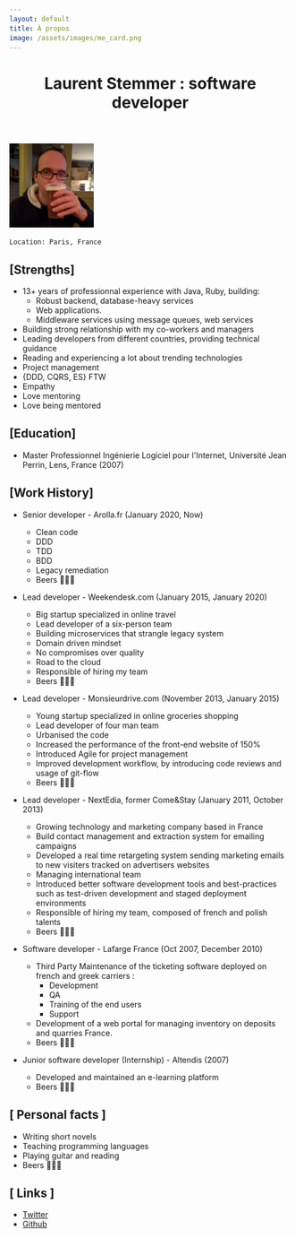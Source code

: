 ```yaml
---
layout: default
title: À propos
image: /assets/images/me_card.png
---
```


<header>
  <h1 class="landing-title">Laurent Stemmer : software developer</h1>
</header>

<img src="/assets/images/me_card.png" width="30%" class="center">

```
Location: Paris, France
```

[Strengths]
-----------

- 13+ years of professionnal experience with Java, Ruby, building:
	- Robust backend, database-heavy services 
	- Web applications.
	- Middleware services using message queues, web services
- Building strong relationship with my co-workers and managers
- Leading developers from different countries, providing technical guidance
- Reading and experiencing a lot about trending technologies
- Project management
- {DDD, CQRS, ES} FTW
- Empathy
- Love mentoring
- Love being mentored

[Education]
-----------

- Master Professionnel Ingénierie Logiciel pour l'Internet, Université Jean Perrin, Lens, France (2007)

[Work History]
--------------

- Senior developer - Arolla.fr (January 2020, Now)
    - Clean code
    - DDD
    - TDD
    - BDD
    - Legacy remediation
    - Beers 🍺🍺🍺

- Lead developer - Weekendesk.com (January 2015, January 2020)
	- Big startup specialized in online travel
	- Lead developer of a six-person team
	- Building microservices that strangle legacy system
	- Domain driven mindset
	- No compromises over quality
	- Road to the cloud
	- Responsible of hiring my team
	- Beers 🍺🍺🍺

- Lead developer - Monsieurdrive.com (November 2013, January 2015)
	- Young startup specialized in online groceries shopping
	- Lead developer of four man team
	- Urbanised the code
	- Increased the performance of the front-end website of 150%
	- Introduced Agile for project management
	- Improved development workflow, by introducing code reviews and usage of git-flow
	- Beers 🍺🍺🍺

- Lead developer - NextEdia, former Come&Stay (January 2011, October 2013)
	- Growing technology and marketing company based in France
	- Build contact management and extraction system for emailing campaigns
	- Developed a real time retargeting system sending marketing emails to new visiters tracked on advertisers websites
	- Managing international team
	- Introduced better software development tools and best-practices such as test-driven development and staged deployment environments
	- Responsible of hiring my team, composed of french and polish talents
	- Beers 🍺🍺🍺

- Software developer - Lafarge France (Oct 2007, December 2010)
	- Third Party Maintenance of the ticketing software deployed on french and greek carriers :
		- Development
		- QA
		- Training of the end users
		- Support
	- Development of a web portal for managing inventory on deposits and quarries France.
	- Beers 🍺🍺🍺

- Junior software developer (Internship) - Altendis (2007)
	- Developed and maintained an e-learning platform
	- Beers 🍺🍺🍺

[ Personal facts ]
------------------

- Writing short novels
- Teaching programming languages
- Playing guitar and reading
- Beers 🍺🍺🍺

[ Links ]
------------------

* [Twitter](https://twitter.com/stemlaur) <i class="fa fa-twitter"></i>
* [Github](https://github.com/stemlaur) <i class="fa fa-github-alt"></i>





